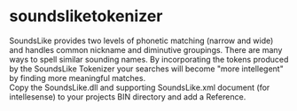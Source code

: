 # soundsliketokenizer

SoundsLike provides two levels of phonetic matching (narrow and wide) and handles common nickname and diminutive groupings. 
There are many ways to spell similar sounding names.  By incorporating the tokens produced by the SoundsLike Tokenizer your searches will become "more intellegent" by finding more meaningful matches.  
Copy the SoundsLike.dll and supporting SoundsLike.xml document (for intellesense) to your projects BIN directory and add a Reference.
